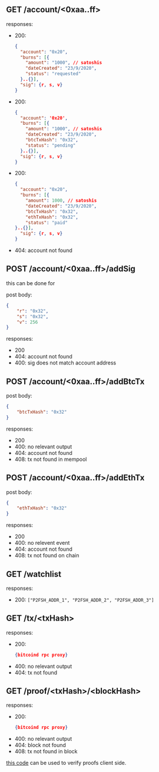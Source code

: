 

## GET /account/\<0xaa..ff\>
responses:
- 200:
	```json
    {
      "account": "0x20",
      "burns": [{
		"amount": "1000", // satoshis
		"dateCreated": "23/9/2020",
		"status": "requested"
	  }..{}],
      "sig": {r, s, v}
    }
	```
- 200:
	```json
    {
      "account": '0x20',
      "burns": [{
		"amount": "1000", // satoshis
		"dateCreated": "23/9/2020",
		"btcTxHash": "0x32",
		"status": "pending"
	  }..{}],
      "sig": {r, s, v}
    }
	```
- 200:
	```json
    {
      "account": "0x20",
      "burns": [{
		"amount": 1000, // satoshis
		"dateCreated": "23/9/2020",
		"btcTxHash": "0x32",
		"ethTxHash": "0x32",
		"status": "paid"
	}..{}],
      "sig": {r, s, v}
    }
	```
- 404: account not found

## POST /account/\<0xaa..ff\>/addSig

this can be done for 

post body:
```json
{
	"r": "0x32",
	"s": "0x32",
	"v": 256
}
```

responses:
- 200
- 404: account not found
- 400: sig does not match account address

## POST /account/\<0xaa..ff\>/addBtcTx

post body:
```json
{
	"btcTxHash": "0x32"
}
```
responses:
- 200
- 400: no relevant output
- 404: account not found
- 408: tx not found in mempool

## POST /account/\<0xaa..ff\>/addEthTx
post body:
```json
{
	"ethTxHash": "0x32"
}
```
responses:
- 200
- 400: no relevent event
- 404: account not found
- 408: tx not found on chain

## GET /watchlist
responses:
- 200: `["P2FSH_ADDR_1", "P2FSH_ADDR_2", "P2FSH_ADDR_3"]`

## GET /tx/\<txHash\>
responses:
- 200:
	```json
	{bitcoind rpc proxy}
	```
- 400: no relevant output
- 404: tx not found

## GET /proof/\<txHash\>/\<blockHash\>
responses:
- 200:
	```json
	{bitcoind rpc proxy}
	```
- 400: no relevant output
- 404: block not found
- 408: tx not found in block

[this code](https://github.com/summa-tx/bitcoin-spv/tree/master/js) can be used to verify proofs client side.
